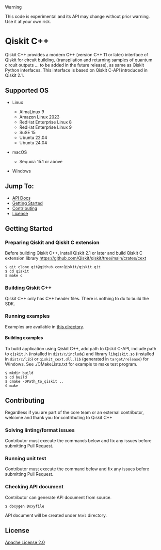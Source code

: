> [!WARNING]  
> This code is experimental and its API may change without prior warning. Use it at your own risk.

# Qiskit C++

Qiskit C++ provides a modern C++ (version C++ 11 or later) interface of Qiskit for circuit building, (transpilation and returning samples of quantum circuit outputs ... to be added in the future release), as same as Qiskit Python interfaces.
This interface is based on Qiskit C-API introduced in Qiskit 2.1.

## Supported OS

* Linux
  * AlmaLinux 9
  * Amazon Linux 2023
  * RedHat Enterprise Linux 8
  * RedHat Enterprise Linux 9
  * SuSE 15
  * Ubuntu 22.04
  * Ubuntu 24.04

* macOS
  * Sequoia 15.1 or above

* Windows


## Jump To:

* [API Docs](https://miniature-chainsaw-lmg9qq7.pages.github.io/qiskit_cxx/index.html)
* [Getting Started](#getting-started)
* [Contributing](#contributing)
* [License](#license)

## Getting Started

### Preparing Qiskit and Qiskit C extension

Before building Qiskit C++, install Qiskit 2.1 or later and build Qiskit C extension library https://github.com/Qiskit/qiskit/tree/main/crates/cext

```shell-session
$ git clone git@github.com:Qiskit/qiskit.git
$ cd qiskit
$ make c
```

### Building Qiskit C++

Qiskit C++ only has C++ header files. There is nothing to do to build the SDK.

### Running examples

Examples are available in [this directory](./test).

#### Building examples

To build application using Qiskit C++, add path to Qiskit C-API, include path to `qiskit.h` (installed in `dist/c/include`) and library `libqiskit.so` (installed in `dist/c/lib`) or `qiskit_cext.dll.lib` (generated in `target/release`) for Windows.
See ./CMakeLists.txt for example to make test program.

```shell-session
$ mkdir build
$ cd build
$ cmake -DPath_to_qiskit ..
$ make
```

## Contributing

Regardless if you are part of the core team or an external contributor, welcome and thank you for contributing to Qiskit C++

### Solving linting/format issues

Contributor must execute the commands below and fix any issues before submitting Pull Request.

### Running unit test

Contributor must execute the command below and fix any issues before submitting Pull Request.

### Checking API document

Contributor can generate API document from source.
```shell-session
$ doxygen Doxyfile
```
API document will be created under `html` directory.


## License

[Apache License 2.0](https://github.com/Qiskit/qiskit-cpp/blob/main/LICENSE.txt)
